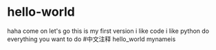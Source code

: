 # hello-world
haha come on let's go
this is my first version 
i like code 
i like python 
do everything you want to do 
#中文注释
hello_world mynameis 
